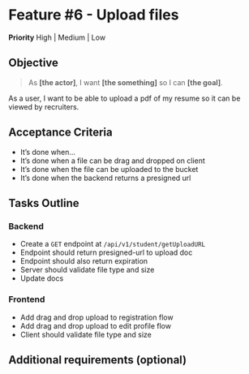 # Feature #6 - Upload files

**Priority** High | Medium | Low

## Objective

> As **[the actor]**, I want **[the something]** so I can **[the goal]**. <!-- This is the format to follow -->

As a user, I want to be able to upload a pdf of my resume so it can be viewed by recruiters.

## Acceptance Criteria

- It’s done when... <!-- Criteria should always begin with this  -->
- It’s done when a file can be drag and dropped on client
- It’s done when the file can be uploaded to the bucket
- It’s done when the backend returns a presigned url

## Tasks Outline

### Backend

- Create a `GET` endpoint at `/api/v1/student/getUploadURL`
- Endpoint should return presigned-url to upload doc
- Endpoint should also return expiration
- Server should validate file type and size
- Update docs

### Frontend

- Add drag and drop upload to registration flow
- Add drag and drop upload to edit profile flow
- Client should validate file type and size

## Additional requirements (optional)

<!-- Reference: https://medium.com/@Carmichaelize/writing-better-user-stories-and-bug-tickets-3cb5165e7db -->
